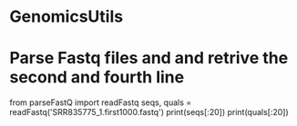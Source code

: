 # GenomicsUtils
# Parse Fastq files and and retrive the second and fourth line
from parseFastQ import readFastq
seqs, quals = readFastq('SRR835775_1.first1000.fastq')
print(seqs[:20])
print(quals[:20])

